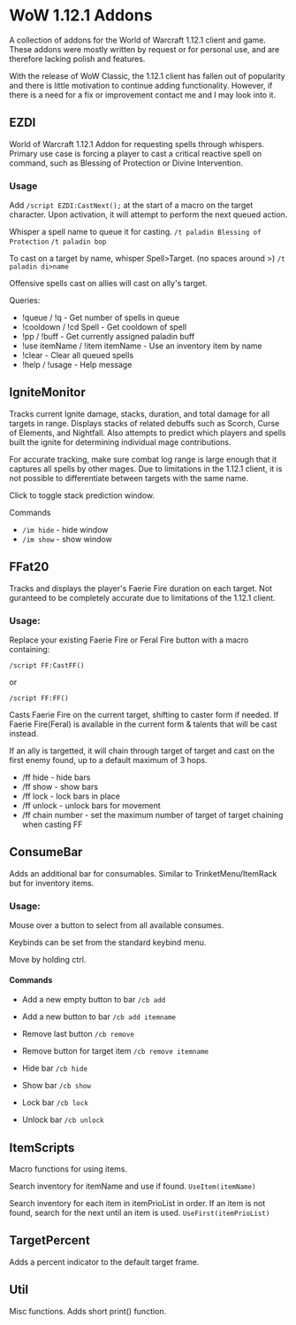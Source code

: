 # WoW 1.12.1 Addons
A collection of addons for the World of Warcraft 1.12.1 client and game.  These addons were mostly written by request or for personal use, and are therefore lacking polish and features.  

With the release of WoW Classic, the 1.12.1 client has fallen out of popularity and there is little motivation to continue adding functionality.  However, if there is a need for a fix or improvement contact me and I may look into it.

## EZDI
World of Warcraft 1.12.1 Addon for requesting spells through whispers.  Primary use case is forcing a player to cast a critical reactive spell on command, such as Blessing of Protection or Divine Intervention.

### Usage
Add ```/script EZDI:CastNext();``` at the start of a macro on the target character. Upon activation, it will attempt to perform the next queued action.

Whisper a spell name to queue it for casting. 
```/t paladin Blessing of Protection```
```/t paladin bop```

To cast on a target by name, whisper Spell>Target. (no spaces around >)
```/t paladin di>name```

Offensive spells cast on allies will cast on ally's target.

Queries:
* !queue / !q - Get number of spells in queue
* !cooldown / !cd Spell - Get cooldown of spell
* !pp / !buff - Get currently assigned paladin buff
* !use itemName / !item itemName - Use an inventory item by name
* !clear - Clear all queued spells
* !help / !usage - Help message

## IgniteMonitor
Tracks current Ignite damage, stacks, duration, and total damage for all targets in range. Displays stacks of related debuffs such as Scorch, Curse of Elements, and Nightfall.  Also attempts to predict which players and spells built the ignite for determining individual mage contributions.  

For accurate tracking, make sure combat log range is large enough that it captures all spells by other mages.  Due to limitations in the 1.12.1 client, it is not possible to differentiate between targets with the same name.

Click to toggle stack prediction window.

Commands
* ```/im hide``` - hide window
* ```/im show``` - show window

## FFat20
Tracks and displays the player's Faerie Fire duration on each target.  Not guranteed to be completely accurate due to limitations of the 1.12.1 client.

### Usage:

Replace your existing Faerie Fire or Feral Fire button with a macro containing:
```
/script FF:CastFF()
```
or
```
/script FF:FF()
```
Casts Faerie Fire on the current target, shifting to caster form if needed.  If Faerie Fire(Feral) is available in the current form & talents that will be cast instead.  

If an ally is targetted, it will chain through target of target and cast on the first enemy found, up to a default maximum of 3 hops.

* /ff hide - hide bars
* /ff show - show bars
* /ff lock - lock bars in place
* /ff unlock - unlock bars for movement
* /ff chain number - set the maximum number of target of target chaining when casting FF

## ConsumeBar
Adds an additional bar for consumables.  Similar to TrinketMenu/ItemRack but for inventory items.  

### Usage:
Mouse over a button to select from all available consumes.

Keybinds can be set from the standard keybind menu.  

Move by holding ctrl.  

#### Commands
* Add a new empty button to bar
```/cb add```

* Add a new button to bar
```/cb add itemname```

* Remove last button
```/cb remove```

* Remove button for target item
```/cb remove itemname```

* Hide bar
```/cb hide```

* Show bar
```/cb show```

* Lock bar
```/cb lock```

* Unlock bar
```/cb unlock```


## ItemScripts
Macro functions for using items.

Search inventory for itemName and use if found.
```UseItem(itemName)```

Search inventory for each item in itemPrioList in order.  If an item is not found, search for the next until an item is used.
```UseFirst(itemPrioList)```

## TargetPercent
Adds a percent indicator to the default target frame.

## Util
Misc functions.  Adds short print() function.